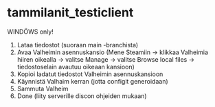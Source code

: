 # tammilanit_testiclient

WINDÖWS only!
1. Lataa tiedostot (suoraan main -branchista)
2. Avaa Valheimin asennuskansio (Mene Steamiin -> klikkaa Valheimia hiiren oikealla -> valitse Manage -> valitse Browse local files -> tiedostoselain avautuu oikeaan kansioon)
3. Kopioi ladatut tiedostot Valheimin asennuskansioon
4. Käynnistä Valhaim kerran (jotta configit generoidaan)
5. Sammuta Valheim
6. Done (liity serverille discon ohjeiden mukaan)
